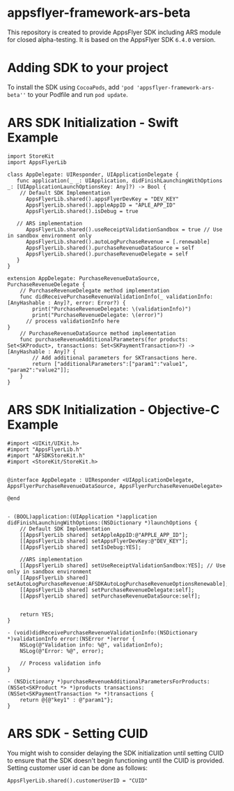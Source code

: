 # appsflyer-framework-ars-beta

This repository is created to provide AppsFlyer SDK including ARS module for closed alpha-testing. It is based on the AppsFlyer SDK `6.4.0` version.

# Adding SDK to your project 

To install the SDK using `CocoaPods`, add  `'pod 'appsflyer-framework-ars-beta''` to your Podfile and run `pod update`.

# ARS SDK Initialization - Swift Example 

```
import StoreKit
import AppsFlyerLib

class AppDelegate: UIResponder, UIApplicationDelegate {
   func application(_ _: UIApplication, didFinishLaunchingWithOptions _: [UIApplicationLaunchOptionsKey: Any]?) -> Bool {
    // Default SDK Implementation
      AppsFlyerLib.shared().appsFlyerDevKey = "DEV_KEY"
      AppsFlyerLib.shared().appleAppID = "APLE_APP_ID"
      AppsFlyerLib.shared().isDebug = true
      
   // ARS implementation
      AppsFlyerLib.shared().useReceiptValidationSandbox = true // Use in sandbox environment only
      AppsFlyerLib.shared().autoLogPurchaseRevenue = [.renewable]
      AppsFlyerLib.shared().purchaseRevenueDataSource = self
      AppsFlyerLib.shared().purchaseRevenueDelegate = self
   }
}

extension AppDelegate: PurchaseRevenueDataSource, PurchaseRevenueDelegate {
    // PurchaseRevenueDelegate method implementation
    func didReceivePurchaseRevenueValidationInfo(_ validationInfo: [AnyHashable : Any]?, error: Error?) {
        print("PurchaseRevenueDelegate: \(validationInfo)")
        print("PurchaseRevenueDelegate: \(error)")
      // process validationInfo here 
}
    // PurchaseRevenueDataSource method implementation
    func purchaseRevenueAdditionalParameters(for products: Set<SKProduct>, transactions: Set<SKPaymentTransaction>?) -> [AnyHashable : Any]? {
        // Add additional parameters for SKTransactions here.
        return ["additionalParameters":["param1":"value1", "param2":"value2"]];
    }
}
```

# ARS SDK Initialization - Objective-C Example 

```
#import <UIKit/UIKit.h>
#import "AppsFlyerLib.h"
#import "AFSDKStoreKit.h"
#import <StoreKit/StoreKit.h>


@interface AppDelegate : UIResponder <UIApplicationDelegate, AppsFlyerPurchaseRevenueDataSource, AppsFlyerPurchaseRevenueDelegate>

@end


- (BOOL)application:(UIApplication *)application didFinishLaunchingWithOptions:(NSDictionary *)launchOptions {
    // Default SDK Implementation
    [[AppsFlyerLib shared] setAppleAppID:@"APPLE_APP_ID"];
    [[AppsFlyerLib shared] setAppsFlyerDevKey:@"DEV_KEY"];
    [[AppsFlyerLib shared] setIsDebug:YES];
    
    //ARS implementation
    [[AppsFlyerLib shared] setUseReceiptValidationSandbox:YES]; // Use only in sandbox environment
    [[AppsFlyerLib shared] setAutoLogPurchaseRevenue:AFSDKAutoLogPurchaseRevenueOptionsRenewable];
    [[AppsFlyerLib shared] setPurchaseRevenueDelegate:self];
    [[AppsFlyerLib shared] setPurchaseRevenueDataSource:self];
    
    
    return YES;
}

- (void)didReceivePurchaseRevenueValidationInfo:(NSDictionary *)validationInfo error:(NSError *)error {
    NSLog(@"Validation info: %@", validationInfo);
    NSLog(@"Error: %@", error);
    
    // Process validation info
}

- (NSDictionary *)purchaseRevenueAdditionalParametersForProducts:(NSSet<SKProduct *> *)products transactions:(NSSet<SKPaymentTransaction *> *)transactions {
    return @{@"key1" : @"param1"};
}
```
# ARS SDK - Setting CUID

You might wish to consider delaying the SDK initialization until setting CUID to ensure that the SDK doesn't begin functioning until the CUID is provided. Setting customer user id can be done as follows:

```
AppsFlyerLib.shared().customerUserID = "CUID"
```



